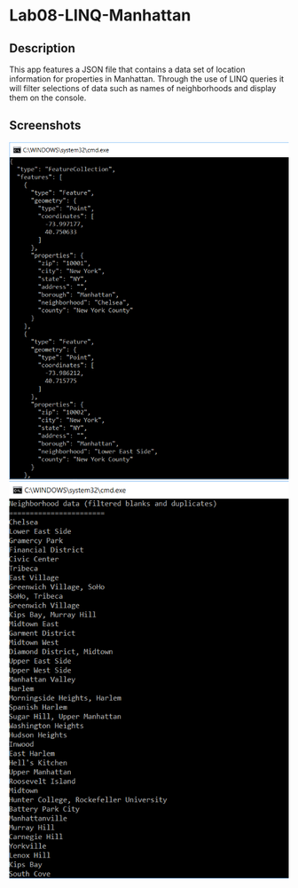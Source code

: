 # Lab08-LINQ-Manhattan

## Description
This app features a JSON file that contains a data set of location information for properties in Manhattan. Through the use of LINQ queries it will filter selections of data such as names of neighborhoods and display them on the console.

## Screenshots
![rawdata](https://github.com/mbgoseco/Lab08-LINQ-Manhattan/blob/master/assets/raw_data.PNG)
![filtered](https://github.com/mbgoseco/Lab08-LINQ-Manhattan/blob/master/assets/filtered.PNG)
